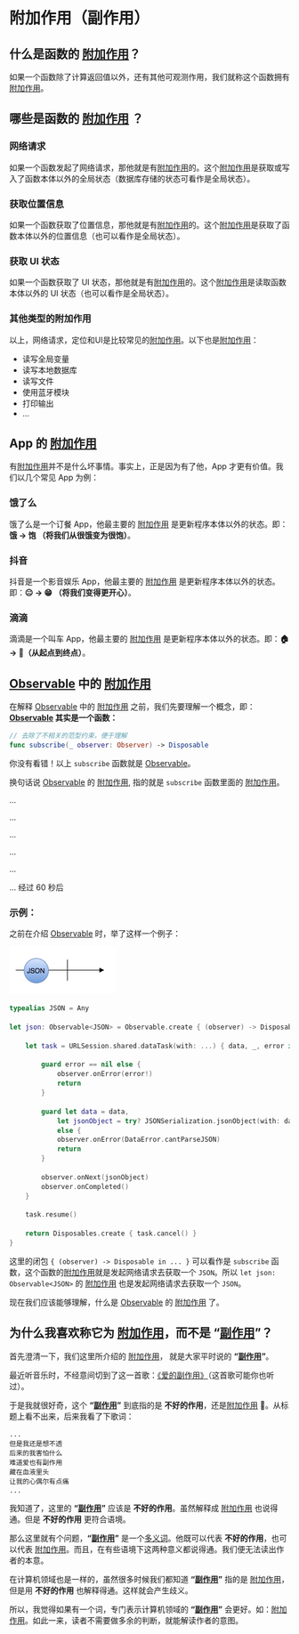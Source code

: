 # 附加作用（副作用）

## 什么是函数的 [附加作用]？

如果一个函数除了计算返回值以外，还有其他可观测作用，我们就称这个函数拥有[附加作用]。

## 哪些是函数的 [附加作用] ？

### 网络请求

如果一个函数发起了网络请求，那他就是有[附加作用]的。这个[附加作用]是获取或写入了函数本体以外的全局状态（数据库存储的状态可看作是全局状态）。

### 获取位置信息

如果一个函数获取了位置信息，那他就是有[附加作用]的。这个[附加作用]是获取了函数本体以外的位置信息（也可以看作是全局状态）。

### 获取 UI 状态

如果一个函数获取了 UI 状态，那他就是有[附加作用]的。这个[附加作用]是读取函数本体以外的 UI 状态（也可以看作是全局状态）。

### 其他类型的附加作用

以上，网络请求，定位和UI是比较常见的[附加作用]。以下也是[附加作用]：

* 读写全局变量
* 读写本地数据库
* 读写文件
* 使用蓝牙模块
* 打印输出
* ...

## App 的 [附加作用]

有[附加作用]并不是什么坏事情。事实上，正是因为有了他，App 才更有价值。我们以几个常见 App 为例：

### 饿了么

饿了么是一个订餐 App，他最主要的 [附加作用] 是更新程序本体以外的状态。即：**饿 -> 饱 （将我们从很饿变为很饱）**。

### 抖音

抖音是一个影音娱乐 App，他最主要的 [附加作用] 是更新程序本体以外的状态。即：**😐 -> 😁 （将我们变得更开心）**。

### 滴滴

滴滴是一个叫车 App，他最主要的 [附加作用] 是更新程序本体以外的状态。即：**🏠 -> 🏢（从起点到终点）**。

## [Observable] 中的 [附加作用]

在解释 [Observable] 中的 [附加作用] 之前，我们先要理解一个概念，即： **[Observable] 其实是一个函数：**

```swift
// 去除了不相关的范型约束，便于理解
func subscribe(_ observer: Observer) -> Disposable 
```

你没有看错！以上 `subscribe` 函数就是 [Observable]。

换句话说 [Observable] 的 [附加作用], 指的就是 `subscribe` 函数里面的 [附加作用]。

...

...

...

...

...

... 经过 60 秒后

### 示例：

之前在介绍 [Observable] 时，举了这样一个例子：

![1](/assets/Observable/JSON.png)

```swift
typealias JSON = Any

let json: Observable<JSON> = Observable.create { (observer) -> Disposable in

    let task = URLSession.shared.dataTask(with: ...) { data, _, error in

        guard error == nil else {
            observer.onError(error!)
            return
        }

        guard let data = data,
            let jsonObject = try? JSONSerialization.jsonObject(with: data, options: .mutableLeaves)
            else {
            observer.onError(DataError.cantParseJSON)
            return
        }

        observer.onNext(jsonObject)
        observer.onCompleted()
    }

    task.resume()

    return Disposables.create { task.cancel() }
}
```

这里的闭包 `{ (observer) -> Disposable in ... }` 可以看作是 `subscribe` 函数，这个函数的[附加作用]就是发起网络请求去获取一个 `JSON`。所以 `let json: Observable<JSON>` 的 [附加作用] 也是发起网络请求去获取一个 `JSON`。

现在我们应该能够理解，什么是 [Observable] 的 [附加作用] 了。

<!-- 如果你已经能够理解 **`Observable` 其实是一个函数** 的观点了， 那我们来看以下三段代码：

### 网络请求

```swift
enum API {
    /// 网络请求
    static func teacher(teacherId: Int) -> Observable<Teacher> { ... }
}

...

let observable: Observable<Teacher> = API.teacher(teacherId: 1)
```
### 获取位置信息

```swift
enum LocationService {
    /// 定位
    static func currentCity() -> Observable<String> { ... }
}

let observable: Observable<String> = LocationService.currentCity()
```

### 获取 UI 状态

```swift
/// UI
let observable: Observable<String?> = textField.rx.text.asObservable()
```

这里的 3 个 `observable` 都是有 [附加作用] 的。在 `subscribe` 方法里面，他们分表执行了以下操作：

1. 发起网络请求，获取老师信息
2. 启动定位功能，获取当前城市
3. 获取输入框的文本 -->


## 为什么我喜欢称它为 [附加作用]，而不是 “[副作用]”？

首先澄清一下，我们这里所介绍的 [附加作用]， 就是大家平时说的 **“[副作用]”**。

最近听音乐时，不经意间切到了这一首歌：[《爱的副作用》](https://music.163.com/#/song?id=329433&market=baiduqk)（这首歌可能你也听过）。

于是我就很好奇，这个 **“[副作用]”** 到底指的是 **不好的作用**，还是[附加作用] 🤔。从标题上看不出来，后来我看了下歌词：
```
...
但是我还是想不透
后来的我害怕什么
难道爱也有副作用
藏在血液里头
让我的心偶尔有点痛
...
```

我知道了，这里的 **“[副作用]”** 应该是 **不好的作用**。虽然解释成 [附加作用] 也说得通。但是 **不好的作用** 更符合语境。 

那么这里就有个问题，**“[副作用]”** 是一个[多义词](https://baike.baidu.com/item/%E5%A4%9A%E4%B9%89%E8%AF%8D/67069?fr=aladdin)。他既可以代表 **不好的作用**，也可以代表 [附加作用]。而且，在有些语境下这两种意义都说得通。我们便无法读出作者的本意。

在计算机领域也是一样的，虽然很多时候我们都知道 **“[副作用]”** 指的是 [附加作用]，但是用 **不好的作用** 也解释得通。这样就会产生歧义。

所以，我觉得如果有一个词，专门表示计算机领域的 **“[副作用]”** 会更好。如：[附加作用]。如此一来，读者不需要做多余的判断，就能解读作者的意图。

[副作用]:https://hanyu.baidu.com/zici/s?wd=%E5%89%AF%E4%BD%9C%E7%94%A8&query=%E5%89%AF%E4%BD%9C%E7%94%A8%E5%90%8D%E8%AF%8D%E8%A7%A3%E9%87%8A&srcid=28236&from=kg0&from=kg0
[附加作用]:https://zh.wikipedia.org/wiki/%E5%87%BD%E6%95%B0%E5%89%AF%E4%BD%9C%E7%94%A8

[Observable]:/content/rxswift_core/observable.md
